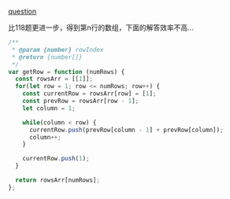 [question](https://leetcode.com/problems/pascals-triangle-ii/)

比118题更进一步，得到第n行的数组，下面的解答效率不高...

```js
/**
 * @param {number} rowIndex
 * @return {number[]}
 */
var getRow = function (numRows) {
  const rowsArr = [[1]];
  for(let row = 1; row <= numRows; row++) {
    const currentRow = rowsArr[row] = [1];
    const prevRow = rowsArr[row - 1];
    let column = 1;

    while(column < row) {
      currentRow.push(prevRow[column - 1] + prevRow[column]);
      column++;
    }

    currentRow.push(1);
  }

  return rowsArr[numRows];
};
```